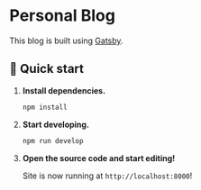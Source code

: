 # Personal Blog

This blog is built using [Gatsby](https://www.gatsbyjs.org).

## 🚀 Quick start

1.  **Install dependencies.**

    ```sh
    npm install
    ```

1.  **Start developing.**

    ```sh
    npm run develop
    ```

1.  **Open the source code and start editing!**

    Site is now running at `http://localhost:8000`!
